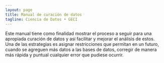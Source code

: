 ```yaml
---
layout: page
title: Manual de curación de datos
tagline: Ciencia de Datos • GECI
---
```



Este manual tiene como finalidad mostrar el proceso a seguir para una apropiada curación de datos y
así facilitar y mejorar el análisis de estos. Una de las estrategias es asignar restricciones que
permitan en un futuro, cuando se agreguen más datos a las bases de datos, corregir de manera más
rápida y puntual cualquier error que pudiese ocurrir.

